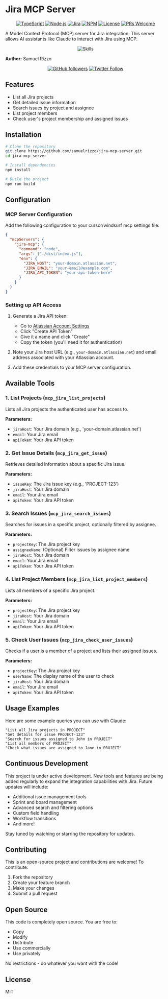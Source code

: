 # Jira MCP Server

<div align="center">

[![TypeScript](https://img.shields.io/badge/TypeScript-007ACC?style=for-the-badge&logo=typescript&logoColor=white)](https://www.typescriptlang.org/)
[![Node.js](https://img.shields.io/badge/Node.js-43853D?style=for-the-badge&logo=node.js&logoColor=white)](https://nodejs.org/)
[![Jira](https://img.shields.io/badge/Jira-0052CC?style=for-the-badge&logo=jira&logoColor=white)](https://www.atlassian.com/software/jira)
[![NPM](https://img.shields.io/badge/NPM-%23CB3837.svg?style=for-the-badge&logo=npm&logoColor=white)](https://www.npmjs.com/)
[![License](https://img.shields.io/badge/License-MIT-yellow.svg?style=for-the-badge)](https://opensource.org/licenses/MIT)
[![PRs Welcome](https://img.shields.io/badge/PRs-welcome-brightgreen.svg?style=for-the-badge)](http://makeapullrequest.com)

</div>

A Model Context Protocol (MCP) server for Jira integration. This server allows AI assistants like Claude to interact with Jira using MCP.

<div align="center">
  <img src="https://skillicons.dev/icons?i=ts,nodejs,git" alt="Skills" />
</div>

**Author:** Samuel Rizzo

<div align="center">

[![GitHub followers](https://img.shields.io/github/followers/samuelrizzo?style=social)](https://github.com/samuelrizzo)
[![Twitter Follow](https://img.shields.io/twitter/follow/samuelrizzo?style=social)](https://twitter.com/samuelrizzo)

</div>

## Features

- List all Jira projects
- Get detailed issue information
- Search issues by project and assignee
- List project members
- Check user's project membership and assigned issues

## Installation

```bash
# Clone the repository
git clone https://github.com/samuelrizzo/jira-mcp-server.git
cd jira-mcp-server

# Install dependencies
npm install

# Build the project
npm run build
```

## Configuration

### MCP Server Configuration

Add the following configuration to your cursor/windsurf mcp settings file:

```json
{
  "mcpServers": {
    "jira-mcp": {
      "command": "node",
      "args": ["./dist/index.js"],
      "env": {
        "JIRA_HOST": "your-domain.atlassian.net",
        "JIRA_EMAIL": "your-email@example.com",
        "JIRA_API_TOKEN": "your-api-token-here"
      }
    }
  }
}
```

### Setting up API Access

1. Generate a Jira API token:

   - Go to [Atlassian Account Settings](https://id.atlassian.com/manage-profile/security/api-tokens)
   - Click "Create API Token"
   - Give it a name and click "Create"
   - Copy the token (you'll need it for authentication)

2. Note your Jira host URL (e.g., `your-domain.atlassian.net`) and email address associated with your Atlassian account.
3. Add these credentials to your MCP server configuration.

## Available Tools

### 1. List Projects (`mcp_jira_list_projects`)

Lists all Jira projects the authenticated user has access to.

**Parameters:**

- `jiraHost`: Your Jira domain (e.g., 'your-domain.atlassian.net')
- `email`: Your Jira email
- `apiToken`: Your Jira API token

### 2. Get Issue Details (`mcp_jira_get_issue`)

Retrieves detailed information about a specific Jira issue.

**Parameters:**

- `issueKey`: The Jira issue key (e.g., 'PROJECT-123')
- `jiraHost`: Your Jira domain
- `email`: Your Jira email
- `apiToken`: Your Jira API token

### 3. Search Issues (`mcp_jira_search_issues`)

Searches for issues in a specific project, optionally filtered by assignee.

**Parameters:**

- `projectKey`: The Jira project key
- `assigneeName`: (Optional) Filter issues by assignee name
- `jiraHost`: Your Jira domain
- `email`: Your Jira email
- `apiToken`: Your Jira API token

### 4. List Project Members (`mcp_jira_list_project_members`)

Lists all members of a specific Jira project.

**Parameters:**

- `projectKey`: The Jira project key
- `jiraHost`: Your Jira domain
- `email`: Your Jira email
- `apiToken`: Your Jira API token

### 5. Check User Issues (`mcp_jira_check_user_issues`)

Checks if a user is a member of a project and lists their assigned issues.

**Parameters:**

- `projectKey`: The Jira project key
- `userName`: The display name of the user to check
- `jiraHost`: Your Jira domain
- `email`: Your Jira email
- `apiToken`: Your Jira API token

## Usage Examples

Here are some example queries you can use with Claude:

```
"List all Jira projects in PROJECT"
"Get details for issue PROJECT-123"
"Search for issues assigned to John in PROJECT"
"List all members of PROJECT"
"Check what issues are assigned to Jane in PROJECT"
```

## Continuous Development

This project is under active development. New tools and features are being added regularly to expand the integration capabilities with Jira. Future updates will include:

- Additional issue management tools
- Sprint and board management
- Advanced search and filtering options
- Custom field handling
- Workflow transitions
- And more!

Stay tuned by watching or starring the repository for updates.

## Contributing

This is an open-source project and contributions are welcome! To contribute:

1. Fork the repository
2. Create your feature branch
3. Make your changes
4. Submit a pull request

## Open Source

This code is completely open source. You are free to:

- Copy
- Modify
- Distribute
- Use commercially
- Use privately

No restrictions - do whatever you want with the code!

## License

MIT
